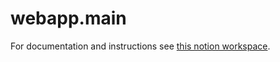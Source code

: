 # webapp.main

For documentation and instructions see [this notion workspace](https://www.notion.so/Sonet-103f6a6adea648969051f58f52985ece).
